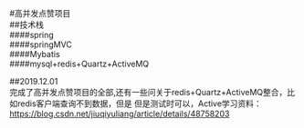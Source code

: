 #高并发点赞项目  
##技术栈  
####spring  
####springMVC  
####Mybatis  
####mysql+redis+Quartz+ActiveMQ  

##2019.12.01  
完成了高并发点赞项目的全部,还有一些问关于redis+Quartz+ActiveMQ整合，比如redis客户端查询不到数据，但是
但是测试时可以，Active学习资料：https://blog.csdn.net/jiuqiyuliang/article/details/48758203
